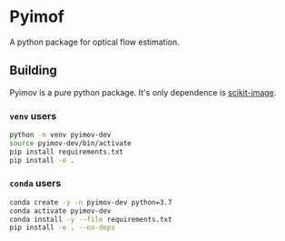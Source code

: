 # Pyimof

A python package for optical flow estimation.

## Building

Pyimov is a pure python package. It's only dependence is
[scikit-image](https://github.com/scikit-image/scikit-image).

### `venv` users

```bash
python -m venv pyimov-dev
source pyimov-dev/bin/activate
pip install requirements.txt
pip install -e .
```

### `conda` users

```bash
conda create -y -n pyimov-dev python=3.7
conda activate pyimov-dev
conda install -y --file requirements.txt
pip install -e . --no-deps
```

